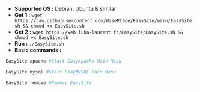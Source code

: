 - **Supported OS :** Debian, Ubuntu & similar
- **Get 1 :** ```wget https://raw.githubusercontent.com/WisePlace/EasySite/main/EasySite.sh && chmod +x EasySite.sh```
- **Get 2 :** `wget https://web.luka-laurent.fr/EasySite/EasySite.sh && chmod +x EasySite.sh`
- **Run :** `./EasySite.sh`
- **Basic commands :**

```bash
EasySite apache #Start EasyApache Main Menu

EasySite mysql #Start EasyMySQL Main Menu

EasySite remove #Remove EasySite
```

